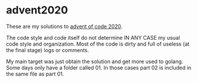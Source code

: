 # advent2020

These are my solutions to [advent of code 2020](http://adventofcode.com/2020/).

The code style and code itself do not determine IN ANY CASE my usual code style and organization.
Most of the code is dirty and full of useless (at the final stage) logs or comments.

My main target was just obtain the solution and get more used to golang.
Some days only have a folder called 01. In those cases part 02 is included in the same file as part 01.
